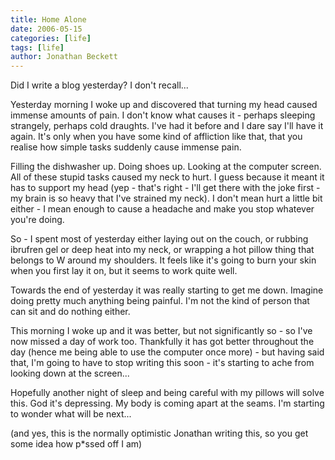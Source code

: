 ```yaml
---
title: Home Alone
date: 2006-05-15
categories: [life]
tags: [life]
author: Jonathan Beckett
---
```


Did I write a blog yesterday? I don't recall...

Yesterday morning I woke up and discovered that turning my head caused immense amounts of pain. I don't know what causes it - perhaps sleeping strangely, perhaps cold draughts. I've had it before and I dare say I'll have it again. It's only when you have some kind of affliction like that, that you realise how simple tasks suddenly cause immense pain.

Filling the dishwasher up. Doing shoes up. Looking at the computer screen. All of these stupid tasks caused my neck to hurt. I guess because it meant it has to support my head (yep - that's right - I'll get there with the joke first - my brain is so heavy that I've strained my neck). I don't mean hurt a little bit either - I mean enough to cause a headache and make you stop whatever you're doing.

So - I spent most of yesterday either laying out on the couch, or rubbing ibrufren gel or deep heat into my neck, or wrapping a hot pillow thing that belongs to W around my shoulders. It feels like it's going to burn your skin when you first lay it on, but it seems to work quite well.

Towards the end of yesterday it was really starting to get me down. Imagine doing pretty much anything being painful. I'm not the kind of person that can sit and do nothing either.

This morning I woke up and it was better, but not significantly so - so I've now missed a day of work too. Thankfully it has got better throughout the day (hence me being able to use the computer once more) - but having said that, I'm going to have to stop writing this soon - it's starting to ache from looking down at the screen...

Hopefully another night of sleep and being careful with my pillows will solve this. God it's depressing. My body is coming apart at the seams. I'm starting to wonder what will be next...

(and yes, this is the normally optimistic Jonathan writing this, so you get some idea how p*ssed off I am)
